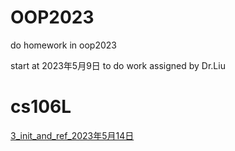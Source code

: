 # OOP2023
 do homework in oop2023

 start at 2023年5月9日 to do work assigned by Dr.Liu






# cs106L
[3_init_and_ref_2023年5月14日](./CS-106L/code/3_initandref/notes.md)

















